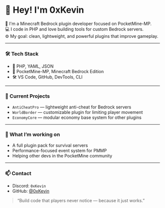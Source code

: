 # 👋 Hey! I'm 0xKevin

🧱 I'm a Minecraft Bedrock plugin developer focused on PocketMine-MP.  
💻 I code in PHP and love building tools for custom Bedrock servers.  
⚙️ My goal: clean, lightweight, and powerful plugins that improve gameplay.

---

### 🛠️ Tech Stack
- 💬 PHP, YAML, JSON
- 🧩 PocketMine-MP, Minecraft Bedrock Edition
- 🛠️ VS Code, GitHub, DevTools, CLI

---

### 🔧 Current Projects
- `AntiCheatPro` — lightweight anti-cheat for Bedrock servers
- `WorldBorder` — customizable plugin for limiting player movement
- `EconomyCore` — modular economy base system for other plugins

---

### 🎯 What I’m working on
- A full plugin pack for survival servers
- Performance-focused event system for PMMP
- Helping other devs in the PocketMine community

---

### 📫 Contact
- Discord: `0xKevin`
- GitHub: [@0xKevin](https://github.com/0xKevin)

> “Build code that players never notice — because it just works.”
